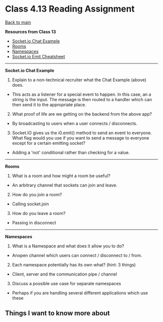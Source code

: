 # Class 4.13 Reading Assignment

[Back to main](https://michaeldulin.github.io/reading-notes)

**Resources from Class 13**
- [Socket.io Chat Example](https://socket.io/get-started/chat/)
- [Rooms](https://socket.io/docs/v4/rooms)
- [Namespaces](https://socket.io/docs/v4/namespaces/)
- [Socket.io Emit Cheatsheet](https://socket.io/docs/v4/emit-cheatsheet/)

****

**Socket.io Chat Example**
1. Explain to a non-technical recruiter what the Chat Example (above) does.
  - This acts as a listener for a special event to happen. In this case, an a string is the input. The message is then routed to a handler which can then send it to the appropriate place.
2. What proof of life are we getting on the backend from the above app?
  - By broadcasting to users when a user connects / disconnects.
3. Socket.IO gives us the i0.emit() method to send an event to everyone. What flag would you use if you want to send a message to everyone except for a certain emitting socket?
  - Adding a 'not' conditional rather than checking for a value.

****
  
**Rooms**
1. What is a room and how might a room be useful?
  - An arbitrary channel that sockets can join and leave.
2. How do you join a room?
  - Calling socket.join
3. How do you leave a room?
  - Passing in disconnect

****
  
**Namespaces**
1. What is a Namespace and what does it allow you to do?
  - Anopen channel which users can connect / disconnect to / from.
2. Each namespace potentially has its own what? (hint: 3 things)
  - Client, server and the communication pipe / channel
3. Discuss a possible use case for separate namespaces
  - Perhaps if you are handling several different applications which use these


## Things I want to know more about
